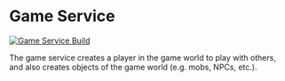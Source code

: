 # Game Service

[![Game Service Build](https://github.com/benukhanov/maple-fighters/actions/workflows/game-service-build.yml/badge.svg)](https://github.com/benukhanov/maple-fighters/actions/workflows/game-service-build.yml)

The game service creates a player in the game world to play with others, and also creates objects of the game world (e.g. mobs, NPCs, etc.).
